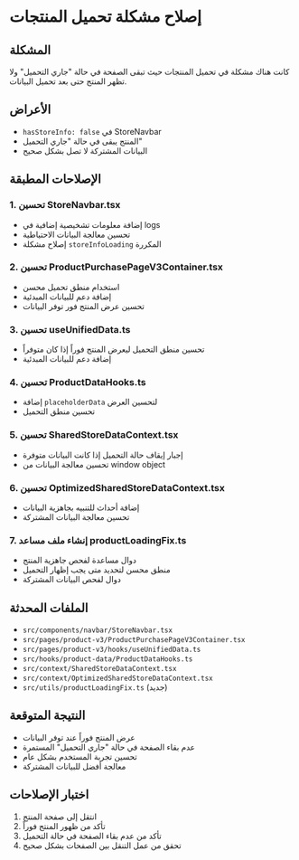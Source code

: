 # إصلاح مشكلة تحميل المنتجات

## المشكلة
كانت هناك مشكلة في تحميل المنتجات حيث تبقى الصفحة في حالة "جاري التحميل" ولا تظهر المنتج حتى بعد تحميل البيانات.

## الأعراض
- `hasStoreInfo: false` في StoreNavbar
- المنتج يبقى في حالة "جاري التحميل" 
- البيانات المشتركة لا تصل بشكل صحيح

## الإصلاحات المطبقة

### 1. تحسين StoreNavbar.tsx
- إضافة معلومات تشخيصية إضافية في logs
- تحسين معالجة البيانات الاحتياطية
- إصلاح مشكلة `storeInfoLoading` المكررة

### 2. تحسين ProductPurchasePageV3Container.tsx
- استخدام منطق تحميل محسن
- إضافة دعم للبيانات المبدئية
- تحسين عرض المنتج فور توفر البيانات

### 3. تحسين useUnifiedData.ts
- تحسين منطق التحميل ليعرض المنتج فوراً إذا كان متوفراً
- إضافة دعم للبيانات المبدئية

### 4. تحسين ProductDataHooks.ts
- إضافة `placeholderData` لتحسين العرض
- تحسين منطق التحميل

### 5. تحسين SharedStoreDataContext.tsx
- إجبار إيقاف حالة التحميل إذا كانت البيانات متوفرة
- تحسين معالجة البيانات من window object

### 6. تحسين OptimizedSharedStoreDataContext.tsx
- إضافة أحداث للتنبيه بجاهزية البيانات
- تحسين معالجة البيانات المشتركة

### 7. إنشاء ملف مساعد productLoadingFix.ts
- دوال مساعدة لفحص جاهزية المنتج
- منطق محسن لتحديد متى يجب إظهار التحميل
- دوال لفحص البيانات المشتركة

## الملفات المحدثة
- `src/components/navbar/StoreNavbar.tsx`
- `src/pages/product-v3/ProductPurchasePageV3Container.tsx`
- `src/pages/product-v3/hooks/useUnifiedData.ts`
- `src/hooks/product-data/ProductDataHooks.ts`
- `src/context/SharedStoreDataContext.tsx`
- `src/context/OptimizedSharedStoreDataContext.tsx`
- `src/utils/productLoadingFix.ts` (جديد)

## النتيجة المتوقعة
- عرض المنتج فوراً عند توفر البيانات
- عدم بقاء الصفحة في حالة "جاري التحميل" المستمرة
- تحسين تجربة المستخدم بشكل عام
- معالجة أفضل للبيانات المشتركة

## اختبار الإصلاحات
1. انتقل إلى صفحة المنتج
2. تأكد من ظهور المنتج فوراً
3. تأكد من عدم بقاء الصفحة في حالة التحميل
4. تحقق من عمل التنقل بين الصفحات بشكل صحيح
